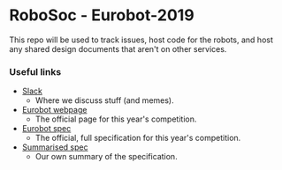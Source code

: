 
# RoboSoc - Eurobot-2019

This repo will be used to track issues, host code for the robots, and host any shared design documents that aren't on other services.

### Useful links

- [Slack](https://robosoc-eurobot.slack.com)
  - Where we discuss stuff (and memes).
- [Eurobot webpage](http://www.eurobot.org/eurobot/eurobot-2019)
  - The official page for this year's competition.
- [Eurobot spec](http://www.eurobot.org/images/2019/Eurobot2019_Rules_Cup_OFFICIAL_EN.pdf)
  - The official, full specification for this year's competition.
- [Summarised spec](https://hackmd.io/2y2AnXZyQdaL18kg8T7bjg)
  - Our own summary of the specification.
